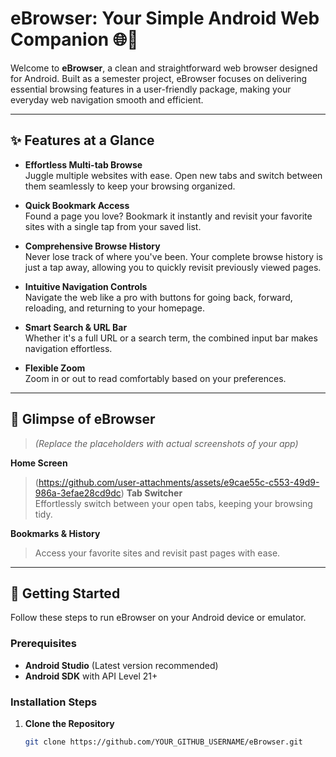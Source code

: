 # eBrowser: Your Simple Android Web Companion 🌐📱

Welcome to **eBrowser**, a clean and straightforward web browser designed for Android. Built as a semester project, eBrowser focuses on delivering essential browsing features in a user-friendly package, making your everyday web navigation smooth and efficient.

---

## ✨ Features at a Glance

- **Effortless Multi-tab Browse**  
  Juggle multiple websites with ease. Open new tabs and switch between them seamlessly to keep your browsing organized.

- **Quick Bookmark Access**  
  Found a page you love? Bookmark it instantly and revisit your favorite sites with a single tap from your saved list.

- **Comprehensive Browse History**  
  Never lose track of where you've been. Your complete browse history is just a tap away, allowing you to quickly revisit previously viewed pages.

- **Intuitive Navigation Controls**  
  Navigate the web like a pro with buttons for going back, forward, reloading, and returning to your homepage.

- **Smart Search & URL Bar**  
  Whether it's a full URL or a search term, the combined input bar makes navigation effortless.

- **Flexible Zoom**  
  Zoom in or out to read comfortably based on your preferences.

---

## 📸 Glimpse of eBrowser

> _*(Replace the placeholders with actual screenshots of your app)*_

**Home Screen**  
> (https://github.com/user-attachments/assets/e9cae55c-c553-49d9-986a-3efae28cd9dc)
**Tab Switcher**  
> Effortlessly switch between your open tabs, keeping your browsing tidy.

**Bookmarks & History**  
> Access your favorite sites and revisit past pages with ease.

---

## 🚀 Getting Started

Follow these steps to run eBrowser on your Android device or emulator.

### Prerequisites

- **Android Studio** (Latest version recommended)
- **Android SDK** with API Level 21+

### Installation Steps

1. **Clone the Repository**
   ```bash
   git clone https://github.com/YOUR_GITHUB_USERNAME/eBrowser.git
